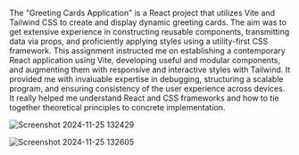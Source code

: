 The "Greeting Cards Application" is a React project that utilizes Vite and Tailwind CSS to create and display dynamic greeting cards. The aim was to get extensive experience in constructing reusable components, transmitting data via props, and proficiently applying styles using a utility-first CSS framework. This assignment instructed me on establishing a contemporary React application using Vite, developing useful and modular components, and augmenting them with responsive and interactive styles with Tailwind. It provided me with invaluable expertise in debugging, structuring a scalable program, and ensuring consistency of the user experience across devices. It really helped me understand React and CSS frameworks and how to tie together theoretical principles to concrete implementation.


![Screenshot 2024-11-25 132429](https://github.com/user-attachments/assets/23c0f44e-be53-4a4c-a02c-fec5fecf37c9)




![Screenshot 2024-11-25 132605](https://github.com/user-attachments/assets/bedd8c78-eef4-466d-8c3e-9f6d028c48c4)
